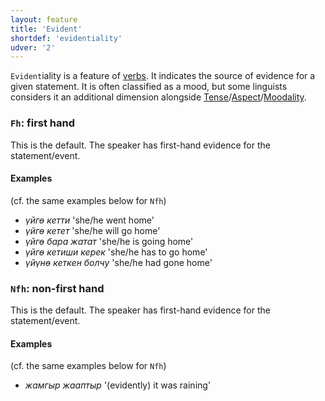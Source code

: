 ```yaml
---
layout: feature
title: 'Evident'
shortdef: 'evidentiality'
udver: '2'
---
```


`Evident`iality is a feature of [verbs](ky-pos/VERB).
It indicates the source of evidence for a given statement.
It is often classified as a mood,
but some linguists considers it an additional dimension alongside [Tense]()/[Aspect]()/[Moodality](Mood).


### <a name="Fh">`Fh`</a>: first hand

This is the default.
The speaker has first-hand evidence for the statement/event.

#### Examples
(cf. the same examples below for `Nfh`)

* _үйгө кетти_ 'she/he went home'
* _үйгө кетет_ 'she/he will go home'
* _үйгө бара жатат_ 'she/he is going home'
* _үйгө кетиши керек_ 'she/he has to go home'
* _үйүнө кеткен болчу_ 'she/he had gone home'

### <a name="Nfh">`Nfh`</a>: non-first hand

This is the default.
The speaker has first-hand evidence for the statement/event.

#### Examples
(cf. the same examples below for `Nfh`)

* _жамгыр жааптыр_ '(evidently) it was raining'

<!-- Interlanguage links updated Po 11. listopadu 2024, 20:09:40 CET -->
